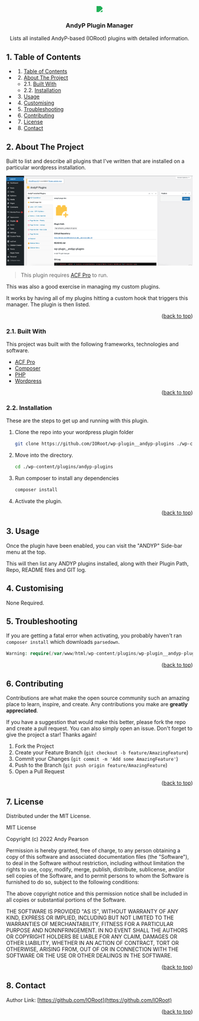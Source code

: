 

<div id="top"></div>

<div align="center">

<div style="filter: invert(54%) sepia(99%) saturate(388%) hue-rotate(90deg) brightness(95%) contrast(86%);">
<img src="https://cdn.jsdelivr.net/npm/@mdi/svg@6.7.96/svg/toy-brick-plus.svg" style="width:200px;"/>
</div>

<h3 align="center">AndyP Plugin Manager</h3>

<p align="center">
    Lists all installed AndyP-based (IORoot) plugins with detailed information.
</p>    
</div>

##  1. <a name='TableofContents'></a>Table of Contents


* 1. [Table of Contents](#TableofContents)
* 2. [About The Project](#AboutTheProject)
	* 2.1. [Built With](#BuiltWith)
	* 2.2. [Installation](#Installation)
* 3. [Usage](#Usage)
* 4. [Customising](#Customising)
* 5. [Troubleshooting](#Troubleshooting)
* 6. [Contributing](#Contributing)
* 7. [License](#License)
* 8. [Contact](#Contact)



##  2. <a name='AboutTheProject'></a>About The Project

Built to list and describe all plugins that I've written that are installed on a particular wordpress installation.

![screenshot](https://github.com/IORoot/wp-plugin__andyp-plugins/blob/master/files/screenshot.png?raw=true)

> This plugin requires [ACF Pro](https://advancedcustomfields.com/) to run.

This was also a good exercise in managing my custom plugins.

It works by having all of my plugins hitting a custom hook that triggers this manager. The plugin is then listed.

<p align="right">(<a href="#top">back to top</a>)</p>



###  2.1. <a name='BuiltWith'></a>Built With

This project was built with the following frameworks, technologies and software.

* [ACF Pro](https://advancedcustomfields.com/)
* [Composer](https://getcomposer.org/)
* [PHP](https://php.net/)
* [Wordpress](https://wordpress.org/)

<p align="right">(<a href="#top">back to top</a>)</p>



###  2.2. <a name='Installation'></a>Installation

These are the steps to get up and running with this plugin.

1. Clone the repo into your wordpress plugin folder
    ```bash
    git clone https://github.com/IORoot/wp-plugin__andyp-plugins ./wp-content/plugins/andyp-plugins
    ```
1. Move into the directory.
    ```bash
    cd ./wp-content/plugins/andyp-plugins
    ```
1. Run composer to install any dependencies
    ```bash
    composer install
    ```
1. Activate the plugin.


<p align="right">(<a href="#top">back to top</a>)</p>

##  3. <a name='Usage'></a>Usage

Once the plugin have been enabled, you can visit the "ANDYP" Side-bar menu at the top.

This will then list any ANDYP plugins installed, along with their Plugin Path, Repo, README files and GIT log.

##  4. <a name='Customising'></a>Customising

None Required.

##  5. <a name='Troubleshooting'></a>Troubleshooting

If you are getting a fatal error when activating, you probably haven't ran `composer install` which downloads `parsedown`.

```php
Warning: require(/var/www/html/wp-content/plugins/wp-plugin__andyp-plugins/vendor/autoload.php): Failed to open stream: No such file or directory in /var/www/html/wp-content/plugins/wp-plugin__andyp-plugins/andyp-plugins.php on line 14 Fatal error: Uncaught Error: Failed opening required '/var/www/html/wp-content/plugins/wp-plugin__andyp-plugins/vendor/autoload.php' (include_path='.:/usr/local/lib/php') in /var/www/html/wp-content/plugins/wp-plugin__andyp-plugins/andyp-plugins.php:14 Stack trace: #0 /var/www/html/wp-admin/includes/plugin.php(2288): include_once() #1 /var/www/html/wp-admin/plugins.php(192): plugin_sandbox_scrape('wp-plugin__andy...') #2 {main} thrown in /var/www/html/wp-content/plugins/wp-plugin__andyp-plugins/andyp-plugins.php on line 14
```

<p align="right">(<a href="#top">back to top</a>)</p>


##  6. <a name='Contributing'></a>Contributing

Contributions are what make the open source community such an amazing place to learn, inspire, and create. Any contributions you make are **greatly appreciated**.

If you have a suggestion that would make this better, please fork the repo and create a pull request. You can also simply open an issue.
Don't forget to give the project a star! Thanks again!

1. Fork the Project
2. Create your Feature Branch (`git checkout -b feature/AmazingFeature`)
3. Commit your Changes (`git commit -m 'Add some AmazingFeature'`)
4. Push to the Branch (`git push origin feature/AmazingFeature`)
5. Open a Pull Request

<p align="right">(<a href="#top">back to top</a>)</p>



##  7. <a name='License'></a>License

Distributed under the MIT License.

MIT License

Copyright (c) 2022 Andy Pearson

Permission is hereby granted, free of charge, to any person obtaining a copy
of this software and associated documentation files (the "Software"), to deal
in the Software without restriction, including without limitation the rights
to use, copy, modify, merge, publish, distribute, sublicense, and/or sell
copies of the Software, and to permit persons to whom the Software is
furnished to do so, subject to the following conditions:

The above copyright notice and this permission notice shall be included in all
copies or substantial portions of the Software.

THE SOFTWARE IS PROVIDED "AS IS", WITHOUT WARRANTY OF ANY KIND, EXPRESS OR
IMPLIED, INCLUDING BUT NOT LIMITED TO THE WARRANTIES OF MERCHANTABILITY,
FITNESS FOR A PARTICULAR PURPOSE AND NONINFRINGEMENT. IN NO EVENT SHALL THE
AUTHORS OR COPYRIGHT HOLDERS BE LIABLE FOR ANY CLAIM, DAMAGES OR OTHER
LIABILITY, WHETHER IN AN ACTION OF CONTRACT, TORT OR OTHERWISE, ARISING FROM,
OUT OF OR IN CONNECTION WITH THE SOFTWARE OR THE USE OR OTHER DEALINGS IN THE
SOFTWARE.

<p align="right">(<a href="#top">back to top</a>)</p>



##  8. <a name='Contact'></a>Contact

Author Link: [https://github.com/IORoot](https://github.com/IORoot)

<p align="right">(<a href="#top">back to top</a>)</p>
